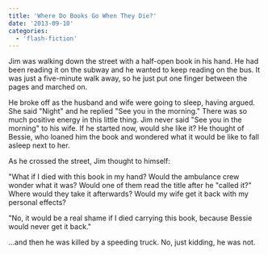 ```yaml
---
title: 'Where Do Books Go When They Die?'
date: '2013-09-10'
categories:
  - 'flash-fiction'
---
```


Jim was walking down the street with a half-open book in his hand. He had been
reading it on the subway and he wanted to keep reading on the bus. It was just a
five-minute walk away, so he just put one finger between the pages and marched
on.

He broke off as the husband and wife were going to sleep, having argued. She
said "Night" and he replied "See you in the morning." There was so much positive
energy in this little thing. Jim never said "See you in the morning" to his
wife. If he started now, would she like it? He thought of Bessie, who loaned him
the book and wondered what it would be like to fall asleep next to her.

As he crossed the street, Jim thought to himself:

"What if I died with this book in my hand? Would the ambulance crew wonder what
it was? Would one of them read the title after he "called it?" Where would they
take it afterwards? Would my wife get it back with my personal effects?

"No, it would be a real shame if I died carrying this book, because Bessie would
never get it back."

...and then he was killed by a speeding truck. No, just kidding, he was not.
